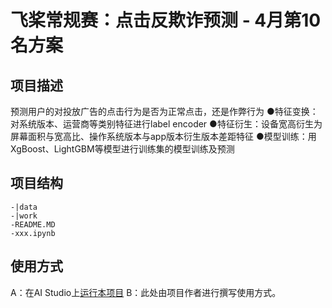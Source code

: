 # 飞桨常规赛：点击反欺诈预测 - 4月第10名方案

## 项目描述
预测用户的对投放广告的点击行为是否为正常点击，还是作弊行为
●特征变换：对系统版本、运营商等类别特征进行label encoder
●特征衍生：设备宽高衍生为屏幕面积与宽高比、操作系统版本与app版本衍生版本差距特征
●模型训练：用XgBoost、LightGBM等模型进行训练集的模型训练及预测

## 项目结构
```
-|data
-|work
-README.MD
-xxx.ipynb
```
## 使用方式
A：在AI Studio上[运行本项目](https://aistudio.baidu.com/aistudio/usercenter)
B：此处由项目作者进行撰写使用方式。
